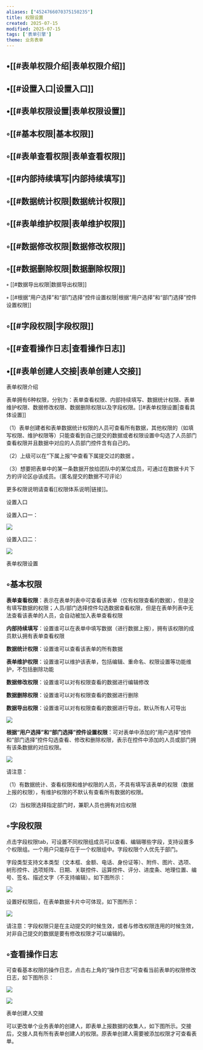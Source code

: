 ```yaml
---
aliases: ["4524766070375150235"]
title: 权限设置
created: 2025-07-15
modified: 2025-07-15
tags: ['表单引擎']
theme: 业务表单
---
```


## •[[#表单权限介绍|表单权限介绍]]

## •[[#设置入口|设置入口]]

## •[[#表单权限设置|表单权限设置]]

## ◦[[#基本权限|基本权限]]

## ◦[[#表单查看权限|表单查看权限]]

## ◦[[#内部持续填写|内部持续填写]]

## ◦[[#数据统计权限|数据统计权限]]

## ◦[[#表单维护权限|表单维护权限]]

## ◦[[#数据修改权限|数据修改权限]]

## ◦[[#数据删除权限|数据删除权限]]

**◦** [[#数据导出权限|数据导出权限]]

**◦** [[#根据“用户选择”和“部门选择”控件设置权限|根据“用户选择”和“部门选择”控件设置权限]]

## ◦[[#字段权限|字段权限]]

## ◦[[#查看操作日志|查看操作日志]]

## •[[#表单创建人交接|表单创建人交接]]

表单权限介绍

表单拥有6种权限，分别为：表单查看权限、内部持续填写、数据统计权限、表单维护权限、数据修改权限、数据删除权限以及字段权限。[[#表单权限设置|查看具体设置]]

（1）表单创建者和表单数据统计权限的人员可查看所有数据，其他权限的（如填写权限、维护权限等）只能查看到自己提交的数据或者权限设置中勾选了人员部门查看权限并且数据中对应的人员部门控件含有自己的。

（2）上级可以在“下属上报”中查看下属提交过的数据 。

（3）想要把表单中的某一条数据开放给团队中的某位成员，可通过在数据卡片下方的评论区@该成员。（匿名提交的数据不可评论）

更多权限说明请查看[[权限体系说明|链接]]。

‍设置入口

设置入口一：

![](https://myhelpdoc.oss-cn-heyuan.aliyuncs.com/mdimages/6650e2b8f086ae7881031285aa3beec7.jpg)

设置入口二：

![](https://myhelpdoc.oss-cn-heyuan.aliyuncs.com/mdimages/efc417a36cf13343c4752238b1a433e7.jpg)

表单权限设置

## ◦基本权限

**表单查看权限**：表示在表单列表中可查看该表单（仅有权限查看的数据），但是没有填写数据的权限；人员/部门选择控件勾选数据查看权限，但是在表单列表中无法查看该表单的人员，会自动被加入表单查看权限

**内部持续填写**：设置谁可以在表单中填写数据（进行数据上报），拥有该权限的成员默认拥有表单查看权限

**数据统计权限**：设置谁可以查看该表单的所有数据

**表单维护权限**：设置谁可以维护该表单，包括编辑、重命名、权限设置等功能维护，不包括删除功能

**数据修改权限**：设置谁可以对有权限查看的数据进行编辑修改

**数据删除权限**：设置谁可以对有权限查看的数据进行删除

**数据导出权限**：设置谁可以对有权限查看的数据进行导出，默认所有人可导出

![](https://myhelpdoc.oss-cn-heyuan.aliyuncs.com/mdimages/0fc3c759477b2344fc3639c9bed161a5.jpg)

**根据“用户选择”和“部门选择”控件设置权限**：可对表单中添加的“用户选择”控件和“部门选择”控件勾选查看、修改和删除权限，表示在控件中添加的人员或部门拥有该条数据的对应权限。

![](https://myhelpdoc.oss-cn-heyuan.aliyuncs.com/mdimages/d87f3bd1a12be5e661b5277425bdd406.jpg)

请注意：

（1）有数据统计、查看权限和维护权限的人员，不具有填写该表单的权限（数据上报的权限），有维护权限的不默认有查看所有数据的权限。

（2）当权限选择指定部门时，兼职人员也拥有对应权限

## ◦字段权限

点击字段权限tab，可设置不同权限组成员可以查看、编辑哪些字段，支持设置多个权限组。一个用户只能存在于一个权限组中。字段权限个人优先于部门。

字段类型支持文本类型（文本框、金额、电话、身份证等）、附件、图片、选项、树形控件、选项矩阵、日期、关联控件、运算控件、评分、进度条、地理位置、编号、签名、描述文字（不支持编辑）。如下图所示：

![](https://myhelpdoc.oss-cn-heyuan.aliyuncs.com/mdimages/96b36ad2c9a9e83035d94953dc5fae01.jpg)

设置好权限后，在表单数据卡片中可体现，如下图所示：

![](https://myhelpdoc.oss-cn-heyuan.aliyuncs.com/mdimages/9576f532d2a6dc81e7069608d21b074f.jpg)

请注意：字段权限只是在主动提交的时候生效，或者与修改权限连用的时候生效，对非自己提交的数据是要有修改权限才可以编辑的。

## ◦查看操作日志

可查看基本权限的操作日志，点击右上角的“操作日志”可查看当前表单的权限修改日志，如下图所示：

![](https://myhelpdoc.oss-cn-heyuan.aliyuncs.com/mdimages/4c7526f972e27bd8ddb6fad1db852ad3.jpg)

![](https://myhelpdoc.oss-cn-heyuan.aliyuncs.com/mdimages/ad08b87bc2017ed2bd56dac58d3ab673.jpg)

表单创建人交接

可以更改单个业务表单的创建人，即表单上报数据的收集人，如下图所示。交接后，交接人具有所有表单创建人的权限。原表单创建人需要被添加权限才可查看表单。

